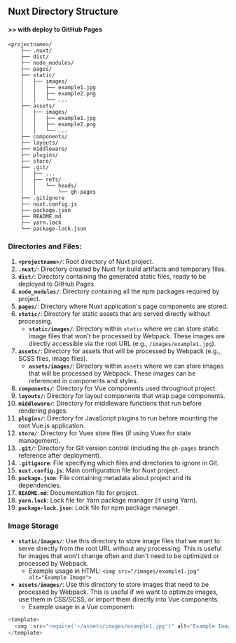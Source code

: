 ## Nuxt Directory Structure
#### >> with deploy to GitHub Pages

```plaintext
<projectname>/
    ├── .nuxt/
    ├── dist/
    ├── node_modules/
    ├── pages/
    ├── static/
    │   ├── images/
    │   │   ├── example1.jpg
    │   │   ├── example2.png
    │   │   └── ...
    ├── assets/
    │   ├── images/
    │   │   ├── example1.jpg
    │   │   ├── example2.png
    │   │   └── ...
    ├── components/
    ├── layouts/
    ├── middleware/
    ├── plugins/
    ├── store/
    ├── .git/
    │   ├── ...
    │   ├── refs/
    │   │   └── heads/
    │   │       └── gh-pages
    ├── .gitignore
    ├── nuxt.config.js
    ├── package.json
    ├── README.md
    ├── yarn.lock
    └── package-lock.json
```

### Directories and Files:

1. **`<projectname>/`**: Root directory of Nuxt project.
2. **`.nuxt/`**: Directory created by Nuxt for build artifacts and temporary files.
3. **`dist/`**: Directory containing the generated static files, ready to be deployed to GitHub Pages.
4. **`node_modules/`**: Directory containing all the npm packages required by project.
5. **`pages/`**: Directory where Nuxt application's page components are stored.
6. **`static/`**: Directory for static assets that are served directly without processing.
   - **`static/images/`**: Directory within `static` where we can store static image files that won't be processed by Webpack. These images are directly accessible via the root URL (e.g., `/images/example1.jpg`).
7. **`assets/`**: Directory for assets that will be processed by Webpack (e.g., SCSS files, image files).
   - **`assets/images/`**: Directory within `assets` where we can store images that will be processed by Webpack. These images can be referenced in components and styles.
8. **`components/`**: Directory for Vue components used throughout project.
9. **`layouts/`**: Directory for layout components that wrap page components.
10. **`middleware/`**: Directory for middleware functions that run before rendering pages.
11. **`plugins/`**: Directory for JavaScript plugins to run before mounting the root Vue.js application.
12. **`store/`**: Directory for Vuex store files (if using Vuex for state management).
13. **`.git/`**: Directory for Git version control (including the `gh-pages` branch reference after deployment).
14. **`.gitignore`**: File specifying which files and directories to ignore in Git.
15. **`nuxt.config.js`**: Main configuration file for Nuxt project.
16. **`package.json`**: File containing metadata about project and its dependencies.
17. **`README.md`**: Documentation file for project.
18. **`yarn.lock`**: Lock file for Yarn package manager (if using Yarn).
19. **`package-lock.json`**: Lock file for npm package manager.

### Image Storage
- **`static/images/`**: Use this directory to store image files that we want to serve directly from the root URL without any processing. This is useful for images that won't change often and don't need to be optimized or processed by Webpack.
  - Example usage in HTML: `<img src="/images/example1.jpg" alt="Example Image">`
- **`assets/images/`**: Use this directory to store images that need to be processed by Webpack. This is useful if we want to optimize images, use them in CSS/SCSS, or import them directly into Vue components.
  - Example usage in a Vue component:

```javascript
<template>
  <img :src="require('~/assets/images/example1.jpg')" alt="Example Image">
</template>
```
